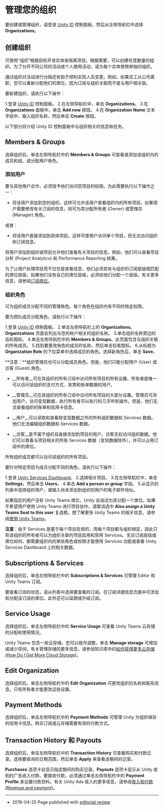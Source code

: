 # 管理您的组织

要创建或管理组织，请登录 [Unity ID](https://id.unity.com/) 控制面板，然后从左侧导航栏中选择 __Organizations__。

## 创建组织

可使用“组织”根据目标开发实体来隔离项目。根据需要，可以创建任意数量的组织。为了分开不同公司的活动或个人使用活动，请为每个实体使用单独的组织。

通过组织对活动进行分隔还有助于顺利实现人员变更。例如，如果员工从公司离职，您可以重新分配他们的席位，因为订阅与组织关联而不是与用户相关联。

要新建组织，请执行以下操作：

1.登录 [Unity ID](https://id.unity.com/) 控制面板。
2.在左侧导航栏中，单击 __Organizations__。
3.在 __Organizations__ 面板中，单击 __Add new__ 按钮。
4.在 __Organization Name__ 文本字段中，输入组织名称，然后单击 __Create__ 按钮。

以下部分将介绍 Unity ID 控制面板中与组织相关的信息和任务。

<a name="membersandgroups"></a> 
## Members & Groups

选择组织后，单击左侧导航栏中的 __Members & Groups__ 可查看或添加该组织内的成员和组，或分配用户角色。

### 添加用户

要与其他用户合作，必须授予他们访问您项目的权限。为此需要执行以下操作之一：

* 将该用户添加到您的组织。这样可允许该用户查看组织内的所有项目。如果用户需要修改有关订阅的信息，则可为其分配所有者 (Owner) 或管理员 (Manager) 角色。

或者：

* 将该用户直接添加到具体项目。这样可使用户访问单个项目，但无法访问组织和订阅信息。

将用户添加到组织或项目允许他们查看有关项目的信息。例如，他们可以查看项目分析 (Project Analytics) 和 Performance Reporting 结果。

为了让用户处理项目而不仅仅是查看信息，他们必须具有与组织的订阅层级相匹配的席位层级。如果他们没有自己的席位层级，必须给他们分配一个层级。有关更多信息，请参阅[订阅席位](#subs)。

<a name="orgroles"></a> 
### 组织角色

可为组织成员分配不同的管理角色。每个角色在组织内有不同的特定权限。

要为团队成员分配角色，请执行以下操作：

1.登录 [Unity ID](https://id.unity.com/) 控制面板。
2.单击左侧导航栏上的 __Organizations__。__Organizations__ 页面会列出与您的帐户相关的组织名称。
3.单击组织名称旁边的齿轮图标。
4.单击左侧导航栏中的 __Members & Groups__。此页面包含与组织关联的所有成员。
5.找到要更改角色的成员的名称，然后单击铅笔图标。
6.从标题为 __Organization Role__ 的下拉菜单中选择成员的角色。选择新角色后，单击 __Save__。

**注意：**组织管理员也可以分配成员角色。但是，他们只能分配用户 (User) 或访客 (Guest) 角色。

* __所有者__可在其组织的所有订阅中访问所有项目的所有设置。所有者是唯一可以访问该组织的支付方式、发票和账单数据的用户。

* __管理员__可在其组织的所有订阅中访问所有项目的大部分设置。管理员可添加用户，访问变现数据，执行所有者可以执行的几乎所有操作。但是，他们无法查看组织的账单和信用卡信息。

* __用户__可以读取和查看除变现数据之外的所有组织数据和 Services 数据。他们无法编辑组织数据和 Services 数据。

* __访客__是不属于组织且直接添加到项目的用户。访客无权访问组织数据。他们可以查看与项目相关的所有 Services 数据（变现数据除外），并可以占用订阅中的席位。

所有组织成员都可以访问该组织的所有项目。

要针对特定项目为成员分配不同的角色，请执行以下操作：

1.登录 [Unity Services Dashboard](https://developer.cloud.unity3d.com)。
2.选择相关项目。
3.在左侧导航栏中，单击 __Settings__，然后单击 __Users__。
4.单击 __Add a person or group__ 字段。
5.从显示的列表中选择组织用户，或输入尚未添加到组织的用户的电子邮件地址。

如果指定的用户没有 Unity Teams 席位，Unity 会自动为其分配一个席位。如果不希望用户使用 Unity Teams 进行项目协作，请取消选中 __Also assign a Unity Teams Seat to this user__ 复选框。想了解更多 Unity Teams 的相关信息，请参阅[使用 Unity Teams](OrgsWorkingwithUnityTeams.html)。

**注意**：由于 Services 是基于每个项目启用的，而每个项目都与组织绑定，因此只有该组织的所有者可以为组织关联的项目启用和禁用 Services。无论订阅层级或席位如何，都需要组织内的某些角色或权限才能使用 Services 功能或查看 Unity Services Dashboard 上的相关数据。

<a name="subs"></a> 
## Subscriptions & Services

选择组织后，单击左侧导航栏中的 __Subscriptions & Services__ 可管理 Editor 和 Unity Teams 订阅。

要查看订阅的状态，请从列表中选择要查看的订阅。在订阅详细信息页面中可添加和分配该订阅的席位。此外还可以延期或升级订阅。

## Service Usage

选择组织后，单击左侧导航栏中的 __Service Usage__ 可查看 Unity Teams 云存储的分配和使用情况。

Unity Teams 包含一些云存储，您可以按月调整。单击 __Manage storage__ 可增加或减少空间。有关管理存储的更多信息，请参阅知识库中的[如何获得更多云存储 (How Do I Get More Cloud Storage)](https://support.unity3d.com/hc/en-us/articles/115005492443-How-do-I-get-more-cloud-storage-)。

## Edit Organization

选择组织后，单击左侧导航栏中的 __Edit Organization__ 可更改组织的名称和联系信息。只有所有者才能更改这些设置。

## Payment Methods

选择组织后，单击左侧导航栏中的 __Payment Methods__ 可管理 Unity 为组织保存的信用卡信息。购买订阅或云存储需要有效的付款方式。

## Transaction History 和 Payouts

选择组织后，单击左侧导航栏中的 __Transaction History__ 可查看购买和付款记录。选择要查询的日期范围，然后单击 __Apply__ 来查看该期间的记录。

__Purchases__ 选项卡会显示指定期间的购买记录。__Payouts__ 选项卡显示从 Unity 收到的广告收入付款。要接收付款，必须通过单击左侧导航栏中的 __Payment Profile__ 来设置付款资料。有关 Unity Ads 收入的更多信息，请参阅[收入和付款 (Revenue and payment)](https://unityads.unity3d.com/help/monetization/Revenue-and-payment)。

---
* <span class="page-edit">2018-04-25 Page published with [editorial review](DocumentationEditorialReview.html)
</span>
